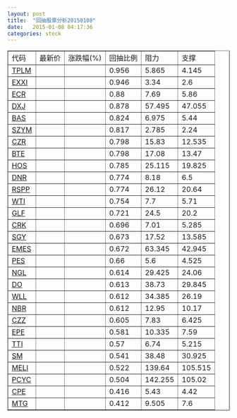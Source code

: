 ```yaml
---
layout: post
title:  "回抽股票分析20150108"
date:   2015-01-08 04:17:36
categories: stock
---
```

<script type="text/javascript">
var stockList = []
stockList.push('gb_tplm');
stockList.push('gb_exxi');
stockList.push('gb_ecr');
stockList.push('gb_dxj');
stockList.push('gb_bas');
stockList.push('gb_szym');
stockList.push('gb_czr');
stockList.push('gb_bte');
stockList.push('gb_hos');
stockList.push('gb_dnr');
stockList.push('gb_rspp');
stockList.push('gb_wti');
stockList.push('gb_glf');
stockList.push('gb_crk');
stockList.push('gb_sgy');
stockList.push('gb_emes');
stockList.push('gb_pes');
stockList.push('gb_ngl');
stockList.push('gb_do');
stockList.push('gb_wll');
stockList.push('gb_nbr');
stockList.push('gb_czz');
stockList.push('gb_epe');
stockList.push('gb_tti');
stockList.push('gb_sm');
stockList.push('gb_meli');
stockList.push('gb_pcyc');
stockList.push('gb_cpe');
stockList.push('gb_mtg');
</script>
<table border="1">
 <tr>
 <td>代码</td>
 <td>最新价</td>
 <td>涨跌幅(%)</td>
 <td>回抽比例</td>
 <td>阻力</td>
 <td>支撑</td>
</tr>
  <tr id="tplm">
  <td><a href="http://stock.finance.sina.com.cn/usstock/quotes/TPLM.html" target="_blank">TPLM</a></td><td></td><td></td><td>0.956</td><td>5.865</td><td>4.145</td></tr>
  <tr id="exxi">
  <td><a href="http://stock.finance.sina.com.cn/usstock/quotes/EXXI.html" target="_blank">EXXI</a></td><td></td><td></td><td>0.946</td><td>3.34</td><td>2.6</td></tr>
  <tr id="ecr">
  <td><a href="http://stock.finance.sina.com.cn/usstock/quotes/ECR.html" target="_blank">ECR</a></td><td></td><td></td><td>0.88</td><td>7.69</td><td>5.86</td></tr>
  <tr id="dxj">
  <td><a href="http://stock.finance.sina.com.cn/usstock/quotes/DXJ.html" target="_blank">DXJ</a></td><td></td><td></td><td>0.878</td><td>57.495</td><td>47.055</td></tr>
  <tr id="bas">
  <td><a href="http://stock.finance.sina.com.cn/usstock/quotes/BAS.html" target="_blank">BAS</a></td><td></td><td></td><td>0.824</td><td>6.975</td><td>5.44</td></tr>
  <tr id="szym">
  <td><a href="http://stock.finance.sina.com.cn/usstock/quotes/SZYM.html" target="_blank">SZYM</a></td><td></td><td></td><td>0.817</td><td>2.785</td><td>2.24</td></tr>
  <tr id="czr">
  <td><a href="http://stock.finance.sina.com.cn/usstock/quotes/CZR.html" target="_blank">CZR</a></td><td></td><td></td><td>0.798</td><td>15.83</td><td>12.535</td></tr>
  <tr id="bte">
  <td><a href="http://stock.finance.sina.com.cn/usstock/quotes/BTE.html" target="_blank">BTE</a></td><td></td><td></td><td>0.798</td><td>17.08</td><td>13.47</td></tr>
  <tr id="hos">
  <td><a href="http://stock.finance.sina.com.cn/usstock/quotes/HOS.html" target="_blank">HOS</a></td><td></td><td></td><td>0.785</td><td>25.115</td><td>19.825</td></tr>
  <tr id="dnr">
  <td><a href="http://stock.finance.sina.com.cn/usstock/quotes/DNR.html" target="_blank">DNR</a></td><td></td><td></td><td>0.774</td><td>8.18</td><td>6.5</td></tr>
  <tr id="rspp">
  <td><a href="http://stock.finance.sina.com.cn/usstock/quotes/RSPP.html" target="_blank">RSPP</a></td><td></td><td></td><td>0.774</td><td>26.12</td><td>20.64</td></tr>
  <tr id="wti">
  <td><a href="http://stock.finance.sina.com.cn/usstock/quotes/WTI.html" target="_blank">WTI</a></td><td></td><td></td><td>0.754</td><td>7.7</td><td>5.71</td></tr>
  <tr id="glf">
  <td><a href="http://stock.finance.sina.com.cn/usstock/quotes/GLF.html" target="_blank">GLF</a></td><td></td><td></td><td>0.721</td><td>24.5</td><td>20.2</td></tr>
  <tr id="crk">
  <td><a href="http://stock.finance.sina.com.cn/usstock/quotes/CRK.html" target="_blank">CRK</a></td><td></td><td></td><td>0.696</td><td>7.01</td><td>5.285</td></tr>
  <tr id="sgy">
  <td><a href="http://stock.finance.sina.com.cn/usstock/quotes/SGY.html" target="_blank">SGY</a></td><td></td><td></td><td>0.673</td><td>17.52</td><td>13.585</td></tr>
  <tr id="emes">
  <td><a href="http://stock.finance.sina.com.cn/usstock/quotes/EMES.html" target="_blank">EMES</a></td><td></td><td></td><td>0.672</td><td>63.345</td><td>42.945</td></tr>
  <tr id="pes">
  <td><a href="http://stock.finance.sina.com.cn/usstock/quotes/PES.html" target="_blank">PES</a></td><td></td><td></td><td>0.66</td><td>5.6</td><td>4.525</td></tr>
  <tr id="ngl">
  <td><a href="http://stock.finance.sina.com.cn/usstock/quotes/NGL.html" target="_blank">NGL</a></td><td></td><td></td><td>0.614</td><td>29.425</td><td>24.06</td></tr>
  <tr id="do">
  <td><a href="http://stock.finance.sina.com.cn/usstock/quotes/DO.html" target="_blank">DO</a></td><td></td><td></td><td>0.613</td><td>38.73</td><td>29.845</td></tr>
  <tr id="wll">
  <td><a href="http://stock.finance.sina.com.cn/usstock/quotes/WLL.html" target="_blank">WLL</a></td><td></td><td></td><td>0.612</td><td>34.385</td><td>26.19</td></tr>
  <tr id="nbr">
  <td><a href="http://stock.finance.sina.com.cn/usstock/quotes/NBR.html" target="_blank">NBR</a></td><td></td><td></td><td>0.612</td><td>12.95</td><td>10.17</td></tr>
  <tr id="czz">
  <td><a href="http://stock.finance.sina.com.cn/usstock/quotes/CZZ.html" target="_blank">CZZ</a></td><td></td><td></td><td>0.605</td><td>7.83</td><td>6.425</td></tr>
  <tr id="epe">
  <td><a href="http://stock.finance.sina.com.cn/usstock/quotes/EPE.html" target="_blank">EPE</a></td><td></td><td></td><td>0.581</td><td>10.335</td><td>7.59</td></tr>
  <tr id="tti">
  <td><a href="http://stock.finance.sina.com.cn/usstock/quotes/TTI.html" target="_blank">TTI</a></td><td></td><td></td><td>0.57</td><td>6.74</td><td>5.215</td></tr>
  <tr id="sm">
  <td><a href="http://stock.finance.sina.com.cn/usstock/quotes/SM.html" target="_blank">SM</a></td><td></td><td></td><td>0.541</td><td>38.48</td><td>30.925</td></tr>
  <tr id="meli">
  <td><a href="http://stock.finance.sina.com.cn/usstock/quotes/MELI.html" target="_blank">MELI</a></td><td></td><td></td><td>0.522</td><td>139.64</td><td>105.515</td></tr>
  <tr id="pcyc">
  <td><a href="http://stock.finance.sina.com.cn/usstock/quotes/PCYC.html" target="_blank">PCYC</a></td><td></td><td></td><td>0.504</td><td>142.255</td><td>105.02</td></tr>
  <tr id="cpe">
  <td><a href="http://stock.finance.sina.com.cn/usstock/quotes/CPE.html" target="_blank">CPE</a></td><td></td><td></td><td>0.416</td><td>5.43</td><td>4.42</td></tr>
  <tr id="mtg">
  <td><a href="http://stock.finance.sina.com.cn/usstock/quotes/MTG.html" target="_blank">MTG</a></td><td></td><td></td><td>0.412</td><td>9.505</td><td>7.6</td></tr>
</table>
